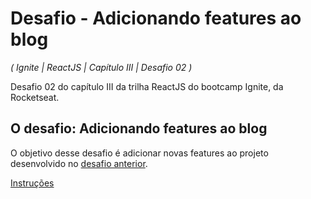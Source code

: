 # Desafio - Adicionando features ao blog

_( Ignite | ReactJS | Capítulo III | Desafio 02 )_

Desafio 02 do capítulo III da trilha ReactJS do bootcamp Ignite, da Rocketseat.

## O desafio: Adicionando features ao blog

O objetivo desse desafio é adicionar novas features ao projeto desenvolvido no [desafio anterior](https://github.com/nataliafonseca/ignite-react-c3-d01).

[Instruções](https://www.notion.so/Desafio-02-Adicionando-features-ao-blog-d466866c02544c79bbada9717c033d0a)
